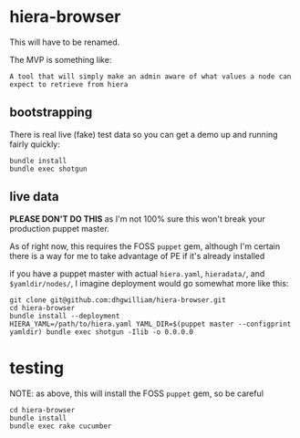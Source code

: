 # hiera-browser

This will have to be renamed.

The MVP is something like:

```
A tool that will simply make an admin aware of what values a node can expect to retrieve from hiera
```

## bootstrapping

There is real live (fake) test data so you can get a demo up and running fairly quickly:

```
bundle install
bundle exec shotgun
```

## live data

**PLEASE DON'T DO THIS** as I'm not 100% sure this won't break your production puppet master. 

As of right now, this requires the FOSS `puppet` gem, although I'm certain there is a way for me to take advantage of PE if it's already installed 

if you have a puppet master with actual `hiera.yaml`, `hieradata/`, and `$yamldir/nodes/`, I imagine deployment would go somewhat more like this:

```
git clone git@github.com:dhgwilliam/hiera-browser.git
cd hiera-browser
bundle install --deployment
HIERA_YAML=/path/to/hiera.yaml YAML_DIR=$(puppet master --configprint yamldir) bundle exec shotgun -Ilib -o 0.0.0.0
```

# testing

NOTE: as above, this will install the FOSS `puppet` gem, so be careful

```
cd hiera-browser
bundle install
bundle exec rake cucumber
```
